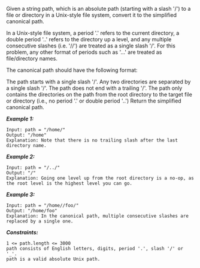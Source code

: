 Given a string path, which is an absolute path (starting with a slash '/') to a file or directory in a Unix-style file system, convert it to the simplified canonical path.

In a Unix-style file system, a period '.' refers to the current directory, a double period '..' refers to the directory up a level, and any multiple consecutive slashes (i.e. '//') are treated as a single slash '/'. For this problem, any other format of periods such as '...' are treated as file/directory names.

The canonical path should have the following format:

The path starts with a single slash '/'.
Any two directories are separated by a single slash '/'.
The path does not end with a trailing '/'.
The path only contains the directories on the path from the root directory to the target file or directory (i.e., no period '.' or double period '..')
Return the simplified canonical path.

***Example 1:***
```
Input: path = "/home/"
Output: "/home"
Explanation: Note that there is no trailing slash after the last directory name.
```
***Example 2:***
```
Input: path = "/../"
Output: "/"
Explanation: Going one level up from the root directory is a no-op, as the root level is the highest level you can go.
```
***Example 3:***
```
Input: path = "/home//foo/"
Output: "/home/foo"
Explanation: In the canonical path, multiple consecutive slashes are replaced by a single one.
```

***Constraints:***
```
1 <= path.length <= 3000
path consists of English letters, digits, period '.', slash '/' or '_'.
path is a valid absolute Unix path.
```
